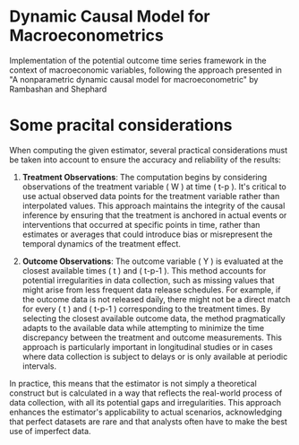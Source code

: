 # Dynamic Causal Model for Macroeconometrics
Implementation of the potential outcome time series framework in the context of macroeconomic variables, following the approach presented in  "A nonparametric dynamic causal model for macroeconometric" by Rambashan and Shephard  

# Some pracital considerations
When computing the given estimator, several practical considerations must be taken into account to ensure the accuracy and reliability of the results:

1. **Treatment Observations**: The computation begins by considering observations of the treatment variable \( W \) at time \( t-p \). It's critical to use actual observed data points for the treatment variable rather than interpolated values. This approach maintains the integrity of the causal inference by ensuring that the treatment is anchored in actual events or interventions that occurred at specific points in time, rather than estimates or averages that could introduce bias or misrepresent the temporal dynamics of the treatment effect.

2. **Outcome Observations**: The outcome variable \( Y \) is evaluated at the closest available times \( t \) and \( t-p-1 \). This method accounts for potential irregularities in data collection, such as missing values that might arise from less frequent data release schedules. For example, if the outcome data is not released daily, there might not be a direct match for every \( t \) and \( t-p-1 \) corresponding to the treatment times. By selecting the closest available outcome data, the method pragmatically adapts to the available data while attempting to minimize the time discrepancy between the treatment and outcome measurements. This approach is particularly important in longitudinal studies or in cases where data collection is subject to delays or is only available at periodic intervals.

In practice, this means that the estimator is not simply a theoretical construct but is calculated in a way that reflects the real-world process of data collection, with all its potential gaps and irregularities. This approach enhances the estimator's applicability to actual scenarios, acknowledging that perfect datasets are rare and that analysts often have to make the best use of imperfect data.